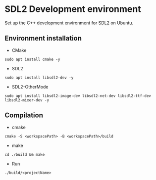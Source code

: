 # SDL2 Development environment
Set up the C++ development environment for SDL2 on Ubuntu.

## Environment installation

- CMake
```shell
sudo apt install cmake -y
```

- SDL2
```shell
sudo apt install libsdl2-dev -y
```

- SDL2-OtherMode
```shell
sudo apt install libsdl2-image-dev libsdl2-net-dev libsdl2-ttf-dev libsdl2-mixer-dev -y
```

## Compilation

- cmake
```shell
cmake -S <workspacePath> -B <workspacePath>/build
```

- make
```shell
cd ./build && make
```

- Run
```shell
./build/<projectName>
```
